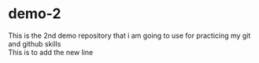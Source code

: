 # demo-2
This is the 2nd demo repository that i am going to use for practicing my git and github skills 
<br> 
This is to add the new line
